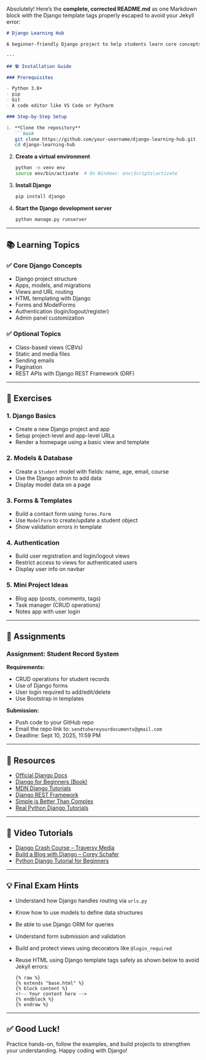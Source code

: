 Absolutely! Here’s the **complete, corrected README.md** as one Markdown block with the Django template tags properly escaped to avoid your Jekyll error:

````markdown
# Django Learning Hub

A beginner-friendly Django project to help students learn core concepts like models, views, templates, forms, and authentication through hands-on examples.

---

## 🛠️ Installation Guide

### Prerequisites

- Python 3.8+
- pip
- Git
- A code editor like VS Code or PyCharm

### Step-by-Step Setup

1. **Clone the repository**
   ```bash
   git clone https://github.com/your-username/django-learning-hub.git
   cd django-learning-hub
````

2. **Create a virtual environment**

   ```bash
   python -m venv env
   source env/bin/activate  # On Windows: env\Scripts\activate
   ```

3. **Install Django**

   ```bash
   pip install django
   ```

4. **Start the Django development server**

   ```bash
   python manage.py runserver
   ```

---

## 📚 Learning Topics

### ✅ Core Django Concepts

* Django project structure
* Apps, models, and migrations
* Views and URL routing
* HTML templating with Django
* Forms and ModelForms
* Authentication (login/logout/register)
* Admin panel customization

### ✅ Optional Topics

* Class-based views (CBVs)
* Static and media files
* Sending emails
* Pagination
* REST APIs with Django REST Framework (DRF)

---

## 🧪 Exercises

### 1. Django Basics

* Create a new Django project and app
* Setup project-level and app-level URLs
* Render a homepage using a basic view and template

### 2. Models & Database

* Create a `Student` model with fields: name, age, email, course
* Use the Django admin to add data
* Display model data on a page

### 3. Forms & Templates

* Build a contact form using `forms.Form`
* Use `ModelForm` to create/update a student object
* Show validation errors in template

### 4. Authentication

* Build user registration and login/logout views
* Restrict access to views for authenticated users
* Display user info on navbar

### 5. Mini Project Ideas

* Blog app (posts, comments, tags)
* Task manager (CRUD operations)
* Notes app with user login

---

## 🧠 Assignments

### Assignment: Student Record System

**Requirements:**

* CRUD operations for student records
* Use of Django forms
* User login required to add/edit/delete
* Use Bootstrap in templates

**Submission:**

* Push code to your GitHub repo
* Email the repo link to: `sendtohereyourdocuments@gmail.com`
* Deadline: Sept 10, 2025, 11:59 PM

---

## 📂 Resources

* [Official Django Docs](https://docs.djangoproject.com/en/stable/)
* [Django for Beginners (Book)](https://djangoforbeginners.com/)
* [MDN Django Tutorials](https://developer.mozilla.org/en-US/docs/Learn/Server-side/Django)
* [Django REST Framework](https://www.django-rest-framework.org/)
* [Simple is Better Than Complex](https://simpleisbetterthancomplex.com/)
* [Real Python Django Tutorials](https://realpython.com/tutorials/django/)

---

## 🎥 Video Tutorials

* [Django Crash Course – Traversy Media](https://www.youtube.com/watch?v=e1IyzVyrLSU)
* [Build a Blog with Django – Corey Schafer](https://www.youtube.com/watch?v=UmljXZIypDc)
* [Python Django Tutorial for Beginners](https://www.youtube.com/watch?v=F5mRW0jo-U4)

---

## 💡 Final Exam Hints

* Understand how Django handles routing via `urls.py`
* Know how to use models to define data structures
* Be able to use Django ORM for queries
* Understand form submission and validation
* Build and protect views using decorators like `@login_required`
* Reuse HTML using Django template tags safely as shown below to avoid Jekyll errors:

  ```django
  {% raw %}
  {% extends "base.html" %}
  {% block content %}
  <!-- Your content here -->
  {% endblock %}
  {% endraw %}
  ```

---

## ✅ Good Luck!

Practice hands-on, follow the examples, and build projects to strengthen your understanding. Happy coding with Django!



